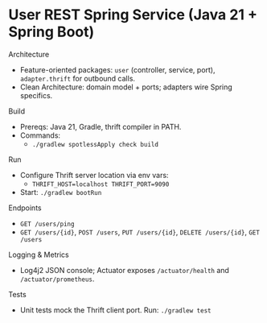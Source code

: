 # User REST Spring Service (Java 21 + Spring Boot)

Architecture

- Feature-oriented packages: `user` (controller, service, port), `adapter.thrift` for outbound calls.
- Clean Architecture: domain model + ports; adapters wire Spring specifics.

Build

- Prereqs: Java 21, Gradle, thrift compiler in PATH.
- Commands:
  - `./gradlew spotlessApply check build`

Run

- Configure Thrift server location via env vars:
  - `THRIFT_HOST=localhost THRIFT_PORT=9090`
- Start: `./gradlew bootRun`

Endpoints

- `GET /users/ping`
- `GET /users/{id}`, `POST /users`, `PUT /users/{id}`, `DELETE /users/{id}`, `GET /users`

Logging & Metrics

- Log4j2 JSON console; Actuator exposes `/actuator/health` and `/actuator/prometheus`.

Tests

- Unit tests mock the Thrift client port. Run: `./gradlew test`
